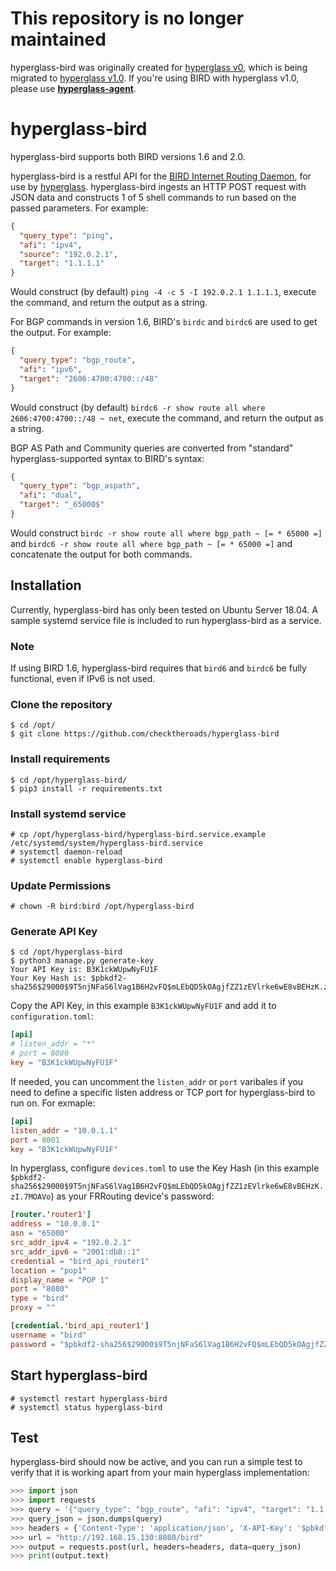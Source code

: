 # This repository is no longer maintained

hyperglass-bird was originally created for [hyperglass v0](https://github.com/checktheroads/hyperglass/tree/v0), which is being migrated to [hyperglass v1.0](https://github.com/checktheroads/hyperglass). If you're using BIRD with hyperglass v1.0, please use [**hyperglass-agent**](https://github.com/checktheroads/hyperglass-agent).


# hyperglass-bird

hyperglass-bird supports both BIRD versions 1.6 and 2.0.

hyperglass-bird is a restful API for the [BIRD Internet Routing Daemon](https://bird.network.cz/), for use by [hyperglass](https://github.com/checktheroads/hyperglass). hyperglass-bird ingests an HTTP POST request with JSON data and constructs 1 of 5 shell commands to run based on the passed parameters. For example:

```json
{
  "query_type": "ping",
  "afi": "ipv4",
  "source": "192.0.2.1",
  "target": "1.1.1.1"
}
```

Would construct (by default) `ping -4 -c 5 -I 192.0.2.1 1.1.1.1`, execute the command, and return the output as a string.

For BGP commands in version 1.6, BIRD's `birdc` and `birdc6` are used to get the output. For example:

```json
{
  "query_type": "bgp_route",
  "afi": "ipv6",
  "target": "2606:4700:4700::/48"
}
```
Would construct (by default) `birdc6 -r show route all where 2606:4700:4700::/48 ~ net`, execute the command, and return the output as a string.

BGP AS Path and Community queries are converted from "standard" hyperglass-supported syntax to BIRD's syntax:

```json
{
  "query_type": "bgp_aspath",
  "afi": "dual",
  "target": "_65000$"
}
```

Would construct `birdc -r show route all where bgp_path ~ [= * 65000 =]` and `birdc6 -r show route all where bgp_path ~ [= * 65000 =]` and concatenate the output for both commands.

## Installation

Currently, hyperglass-bird has only been tested on Ubuntu Server 18.04. A sample systemd service file is included to run hyperglass-bird as a service.

### Note

If using BIRD 1.6, hyperglass-bird requires that `bird6` and `birdc6` be fully functional, even if IPv6 is not used. 

### Clone the repository

```console
$ cd /opt/
$ git clone https://github.com/checktheroads/hyperglass-bird
```

### Install requirements

```console
$ cd /opt/hyperglass-bird/
$ pip3 install -r requirements.txt
```

### Install systemd service
```console
# cp /opt/hyperglass-bird/hyperglass-bird.service.example /etc/systemd/system/hyperglass-bird.service
# systemctl daemon-reload
# systemctl enable hyperglass-bird
```

### Update Permissions

```console
# chown -R bird:bird /opt/hyperglass-bird
```

### Generate API Key
```console
$ cd /opt/hyperglass-bird
$ python3 manage.py generate-key
Your API Key is: B3K1ckWUpwNyFU1F
Your Key Hash is: $pbkdf2-sha256$29000$9T5njNFaS6lVag1B6H2vFQ$mLEbQD5kOAgjfZZ1zEVlrke6wE8vBEHzK.zI.7MOAVo
```

Copy the API Key, in this example `B3K1ckWUpwNyFU1F` and add it to `configuration.toml`:

```toml
[api]
# listen_addr = "*"
# port = 8080
key = "B3K1ckWUpwNyFU1F"
```

If needed, you can uncomment the `listen_addr` or `port` varibales if you need to define a specific listen address or TCP port for hyperglass-bird to run on. For exmaple:

```toml
[api]
listen_addr = "10.0.1.1"
port = 8001
key = "B3K1ckWUpwNyFU1F"
```

In hyperglass, configure `devices.toml` to use the Key Hash (in this example `$pbkdf2-sha256$29000$9T5njNFaS6lVag1B6H2vFQ$mLEbQD5kOAgjfZZ1zEVlrke6wE8vBEHzK.zI.7MOAVo`) as your FRRouting device's password:

```toml
[router.'router1']
address = "10.0.0.1"
asn = "65000"
src_addr_ipv4 = "192.0.2.1"
src_addr_ipv6 = "2001:db8::1"
credential = "bird_api_router1"
location = "pop1"
display_name = "POP 1"
port = "8080"
type = "bird"
proxy = ""

[credential.'bird_api_router1']
username = "bird"
password = "$pbkdf2-sha256$29000$9T5njNFaS6lVag1B6H2vFQ$mLEbQD5kOAgjfZZ1zEVlrke6wE8vBEHzK.zI.7MOAVo"
```

## Start hyperglass-bird

```console
# systemctl restart hyperglass-bird
# systemctl status hyperglass-bird
```

## Test

hyperglass-bird should now be active, and you can run a simple test to verify that it is working apart from your main hyperglass implementation:

```python
>>> import json
>>> import requests
>>> query = '{"query_type": "bgp_route", "afi": "ipv4", "target": "1.1.1.0/24"}'
>>> query_json = json.dumps(query)
>>> headers = {'Content-Type': 'application/json', 'X-API-Key': '$pbkdf2-sha256$29000$m9M6R.j9HwMgJGRs7f0/Jw$5HERwfOIn3P0U/M9t5t04SmgRmTzk3435Lr0duqz07w'}
>>> url = "http://192.168.15.130:8080/bird"
>>> output = requests.post(url, headers=headers, data=query_json)
>>> print(output.text)
```
